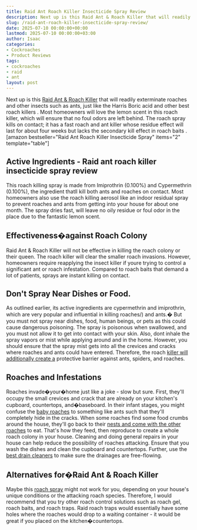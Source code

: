 ```yaml
---
title: Raid Ant Roach Killer Insecticide Spray Review
description: Next up is this Raid Ant & Roach Killer that will readily exterminate roaches and other insects such as ants, just like the Harris Boric acid and other best...
slug: /raid-ant-roach-killer-insecticide-spray-review/
date: 2025-07-10 00:00:00+00:00
lastmod: 2025-07-10 00:00:00+03:00
author: Isaac
categories:
- Cockroaches
- Product Reviews
tags:
- cockroaches
- raid
- ant
layout: post
---
```

Next up is this
[Raid Ant & Roach Killer](https://hpd.nlm.nih.gov/cgi-bin/household/brands?tbl=brands&id=19001023)
that will readily exterminate roaches and other insects such as ants, just like the
Harris Boric acid
and other
best roach killers
.
Most homeowners will love the lemon scent in this roach killer, which will ensure that no foul odors are left behind.
The roach spray kills on contact; it has a fast roach and ant killer whose residue effect will last for about four weeks but lacks the secondary kill effect in
roach baits
.
[amazon bestseller="Raid Ant Roach Killer Insecticide Spray" items="2" template="table"]
## Active Ingredients - Raid ant roach killer insecticide spray review
This roach killing spray is made from Imiprothrin (0.100%) and Cypermethrin (0.100%), the ingredient thatll kill both ants and roaches on contact.
Most homeowners also use the roach killing aerosol like an indoor residual spray to prevent roaches and ants from getting into your house for about one month. The spray dries fast, will leave no oily residue or foul odor in the place due to the fantastic lemon scent.

## Effectiveness�against Roach Colony
Raid Ant &
Roach Killer will not be effective in killing
the roach colony or their queen. The
roach killer
will clear the smaller roach invasions.
However, homeowners require reapplying the insect
killer if youre trying to control a significant ant
or roach infestation. Compared to roach baits that demand a lot of patients, sprays are instant killing on contact.
## Don't Spray Near Dishes or Food.
As outlined earlier, its active ingredients are cypermethrin and imiprothrin, which are very popular and influential in
killing roaches/)
and ants.� But you must not spray near dishes, food, human beings, or pets as this could cause dangerous poisoning.
The spray is poisonous when swallowed, and you must not allow it to get into contact with your skin. Also, dont inhale the spray vapors or mist while applying around and in the home.
However, you should ensure that the spray mist gets into all the crevices and cracks where roaches and ants could have entered. Therefore, the roach
[killer will additionally create a](https://pestpolicy.com/best-fire-[ant](https://pestpolicy.com/ant-control-in-bellingham/)-killer-for-lawns/)
protective barrier against ants, spiders, and roaches.
## Roaches and Infestations
Roaches invade�your�home just like a joke - slow but sure. First, they'll occupy the small crevices and crack that are already on your kitchen's cupboard, countertops, and�baseboard.
In their infant stages, you might confuse the
[baby roaches](https://pestpolicy.com/what-do-baby-roaches-look-like//)
to something like ants such that they'll completely hide in the cracks.
When some roaches find some food crumbs around the house, they'll go back to their
[nests and come with the other roaches](https://pestpolicy.com/how-to-find-a-roach-nest/)
to eat. That's how they feed, then reproduce to create a whole roach colony in your house.
Cleaning and doing general repairs in your house can help reduce the possibility of roaches attacking. Ensure that you wash the dishes and clean the cupboard and countertops. Further, use the
[best drain cleaners](https://pestpolicy.com/best-drain-cleaner//)
to make sure the drainages are free-flowing.
## Alternatives for�Raid Ant & Roach Killer
Maybe this
[roach spray](https://pestpolicy.com/bengal-roach-spray-review/)
might not work for you, depending on your house's unique conditions or the attacking roach species.
Therefore, I would recommend that you try other roach control solutions such as roach gel, roach baits, and roach traps.
Raid roach traps would essentially have some holes where the roaches would drop to a waiting container - it would be great if you placed on the kitchen�countertops.